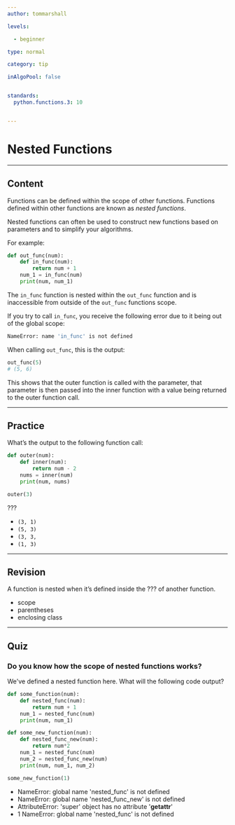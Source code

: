 ```yaml
---
author: tommarshall

levels:

  - beginner

type: normal

category: tip

inAlgoPool: false


standards:
  python.functions.3: 10


---
```


# Nested Functions

---
## Content

Functions can be defined within the scope of other functions. Functions defined within other functions are known as *nested functions*.

Nested functions can often be used to construct new functions based on parameters and to simplify your algorithms.

For example:

```python
def out_func(num):
    def in_func(num):
        return num + 1
    num_1 = in_func(num)
    print(num, num_1)
```
The `in_func` function is nested within the `out_func` function and is inaccessible from outside of the `out_func` functions scope.

If you try to call `in_func`, you receive the following error due to it being out of the global scope:
```bash
NameError: name 'in_func' is not defined
```
When calling `out_func`, this is the output:
```python
out_func(5)
# (5, 6)
```
This shows that the outer function is called with the parameter, that parameter is then passed into the inner function with a value being returned to the outer function call.

---
## Practice

What’s the output to the following function call:

```python
def outer(num):
    def inner(num):
        return num - 2
    nums = inner(num)
    print(num, nums)

outer(3)
```
???


* `(3, 1)`
* `(5, 3)`
* `(3, 3,`
* `(1, 3)`

---
## Revision

A function is nested when it’s defined inside the ??? of another function.


* scope
* parentheses
* enclosing class

---
## Quiz

### Do you know how the scope of nested functions works?  


We've defined a nested function here. What will the following code output?  

```python
def some_function(num):
    def nested_func(num):
        return num + 1
    num_1 = nested_func(num)
    print(num, num_1)

def some_new_function(num):
    def nested_func_new(num):
        return num*2
    num_1 = nested_func(num)
    num_2 = nested_func_new(num)
    print(num, num_1, num_2)

some_new_function(1)
```


- NameError: global name 'nested_func' is not defined
- NameError: global name 'nested_func_new' is not defined
- AttributeError: 'super' object has no attribute '__getattr__'
- 1 NameError: global name 'nested_func' is not defined

